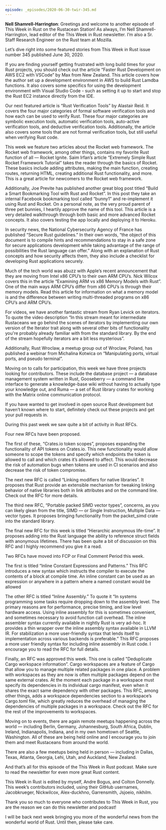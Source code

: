 ```yaml
---
episode: _episodes/2020-06-30-twir-345.md
---
```


__Nell Shamrell-Harrington__: Greetings and welcome to another episode of This Week in Rust on the Rustacean Station! As always, I’m Nell Shamrell-Harrington, lead editor of the This Week in Rust newsletter. I’m also a Sr. Staff Research Engineer on the Rust team at Mozilla.

Let’s dive right into some featured stories from This Week in Rust issue number 345 published June 30, 2020.

If you are finding yourself getting frustrated with long build times for your Rust projects, you should check out the article “Faster Rust Development on AWS EC2 with VSCode” by Max from New Zealand. This article covers how the author set up a development environment in AWS to build Rust Lamdba functions. It also covers some specifics for using the development environment with Visual Studio Code - such as setting it up to start and stop the Rust EC2 instance directly from the IDE.

Our next featured article is “Rust Verification Tools” by Alastair Reid. It covers the four major categories of formal software verification tools and how each can be used to verify Rust. These four major categories are symbolic execution tools, automatic verification tools, auto-active verification tools, and deductive verification tools. Additionally, the article also covers some tools that are not formal verification tools, but still useful when verifying Rust code.

This week we feature two articles about the Rocket web framework. The Rocket web framework, among other things, contains my favorite Rust function of all — Rocket Ignite. Saim Irfan’s article “Extremely Simple Rust Rocket Framework Tutorial” takes the reader through the basics of Rocket. These basics include adding attributes, making the main function, creating routes, returning HTML, creating additional Rust functionality, and more. This is a great article for newcomers to the Rocket web framework.

Additionally, Joe Previte has published another great blog post titled “Build a Smart Bookmarking Tool with Rust and Rocket”. In this post they take an internal Facebook bookmarking tool called “bunny1” and re-implement it using Rust and Rocket. On a personal note, as the very proud parent of three pet bunnies, I heartily approve the name of this tool. This article is a very detailed walkthrough through both basic and more advanced Rocket concepts. It also covers testing the app locally and deploying it to Heroku.

In security news, the National Cybersecurity Agency of France has published “Secure Rust guidelines.” In their own words, “the object of this document is to compile hints and recommendations to stay in a safe zone for secure applications development while taking advantage of the range of possibilities the Rust language can offer.” Along with an explanation of Rust concepts and how security affects them, they also include a checklist for developing Rust applications securely.

Much of the tech world was abuzz with Apple’s recent announcement that they are moving  from Intel x86 CPU’s to their own ARM CPU’s. Nick Wilcox covers this in the article “Examining ARM vs x86 Memory Models with Rust”. One of the main ways ARM CPU’s differ from x86 CPU’s is through their memory models. Read this article for information on what a memory model is and the difference between writing multi-threaded programs on x86 CPU’s and ARM CPU’s.

For videos, we have another fantastic stream from Ryan Levick on iterators. To quote the video description “In this stream meant for intermediate Rustaceans we go behind the scenes of iterators by implementing our own version of the Iterator trait along with several other bits of functionality you're probably already familiar with from the standard library. By the end of the stream hopefully iterators are a bit less mysterious”.

Additionally, Rust Wroclaw, a meetup group out of Wroclaw, Poland, has published a webinar from Michalina Kotwica on “Manipulating ports, virtual ports, and pseudo terminal”.

Moving on to calls for participation, this week we have three projects looking for contributors. These include the database project — a database management system written in Rust, Gooseberry — a command line interface to generate a knowledge-base wiki without having to actually type your knowledge out, and Ruma — a set of Rust library crates for working with the Matrix online communication protocol.

If you have wanted to get involved in open source Rust development but haven’t known where to start, definitely check out these projects and get your pull requests in.

During this past week we saw quite a bit of activity in Rust RFCs.

Four new RFCs have been proposed.

The first of these, “Crates.io token scopes”, proposes expanding the functionality of API tokens on Crates.io. This new functionality would allow someone to scope the tokens and specify which endpoints the token is allowed to call and which crates it’s allowed to affect. This would decrease the risk of automation bugs when tokens are used in CI scenarios and also decrease the risk of token compromise.

The next new RFC is called “Linking modifiers for native libraries”. It proposes that Rust provide an extensible mechanism for tweaking linking behavior of native libraries both in link attributes and on the command line. Check out the RFC for more details.

The third new RFC, “Portable packed SIMD vector types”, concerns, as you can likely glean from the title, SIMD — or Single Instruction, Multiple Data — vector types. It proposes bringing functionality from the packet_simd crate into the standard library.

The final new RFC for this week is titled “Hierarchic anonymous life-time”. It proposes adding into the Rust language the ability to reference struct fields with anonymous lifetimes. There has been quite a bit of discussion on this RFC and I highly recommend you give it a read.

Two RFCs have moved into FCP or Final Comment Period this week.

The first is titled “Inline Constant Expressions and Patterns.” This RFC introduces a new syntax which instructs the compiler to execute the contents of a block at compile time. An inline constant can be used as an expression or anywhere in a pattern where a named constant would be allowed

The other RFC is titled “Inline Assembly.” To quote it “In systems programming some tasks require dropping down to the assembly level. The primary reasons are for performance, precise timing, and low level hardware access. Using inline assembly for this is sometimes convenient, and sometimes necessary to avoid function call overhead. The inline assembler syntax currently available in nightly Rust is very ad-hoc. It provides a thin wrapper over the inline assembly syntax available in LLVM IR. For stabilization a more user-friendly syntax that lends itself to implementation across various backends is preferable.” This RFC proposes a more user friendly syntax for including inline assembly in Rust code. I encourage you to read the RFC for full details.

Finally, an RFC was approved this week. This one is called "Deduplicate Cargo workspace information”. Cargo workspaces are a feature of Cargo that allow you to manage multiple related packages in one place. A problem with workspaces as they are now is often multiple packages depend on the same external crates. At the moment each package in a workspace must specify its dependencies in its individual cargo manifest, even when it shares the exact same dependency with other packages. This RFC, among other things, adds a workspace dependencies section to a workspace’s Cargo.toml file, which greatly reduces the overhead of managing the dependencies of multiple packages in a workspace. Check out the RFC for the rest of the improvements to workspaces.

Moving on to events, there are again remote meetups happening across the world — including Berlin, Germany, Johannesburg, South Africa, Dublin, Ireland, Indianapolis, Indiana, and in my own hometown of Seattle, Washington. All of these are being held online and I encourage you to join them and meet Rustaceans from around the world.

There are also a few meetups being held in person — including in Dallas, Texas, Atlanta, Georgia, Lehi, Utah, and Auckland, New Zealand.

And that’s all for this episode of the This Week in Rust podcast. Make sure to read the newsletter for even more great Rust content.

This Week in Rust is edited by myself, Andre Bogus, and Colton Donnelly. This week’s contributors included, using their GitHub usernames, Jacobkrueger, Nickwilcox, Alex-duckhno, Garrensmith, Jsjoeio, nikhilm.

Thank you so much to everyone who contributes to This Week in Rust, you are the reason we can do this newsletter and podcast!

I will be back next week bringing you more of the wonderful news from the wonderful world of Rust. Until then, please take care.

